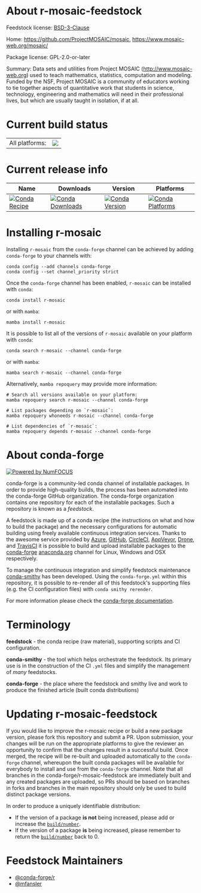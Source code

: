 About r-mosaic-feedstock
========================

Feedstock license: [BSD-3-Clause](https://github.com/conda-forge/r-mosaic-feedstock/blob/main/LICENSE.txt)

Home: https://github.com/ProjectMOSAIC/mosaic, https://www.mosaic-web.org/mosaic/

Package license: GPL-2.0-or-later

Summary: Data sets and utilities from Project MOSAIC (<http://www.mosaic-web.org>) used to teach mathematics, statistics, computation and modeling.  Funded by the NSF, Project MOSAIC is a community of educators working to tie together aspects of quantitative work that students in science, technology, engineering and mathematics will need in their professional lives, but which are usually taught in isolation, if at all.

Current build status
====================


<table><tr><td>All platforms:</td>
    <td>
      <a href="https://dev.azure.com/conda-forge/feedstock-builds/_build/latest?definitionId=14269&branchName=main">
        <img src="https://dev.azure.com/conda-forge/feedstock-builds/_apis/build/status/r-mosaic-feedstock?branchName=main">
      </a>
    </td>
  </tr>
</table>

Current release info
====================

| Name | Downloads | Version | Platforms |
| --- | --- | --- | --- |
| [![Conda Recipe](https://img.shields.io/badge/recipe-r--mosaic-green.svg)](https://anaconda.org/conda-forge/r-mosaic) | [![Conda Downloads](https://img.shields.io/conda/dn/conda-forge/r-mosaic.svg)](https://anaconda.org/conda-forge/r-mosaic) | [![Conda Version](https://img.shields.io/conda/vn/conda-forge/r-mosaic.svg)](https://anaconda.org/conda-forge/r-mosaic) | [![Conda Platforms](https://img.shields.io/conda/pn/conda-forge/r-mosaic.svg)](https://anaconda.org/conda-forge/r-mosaic) |

Installing r-mosaic
===================

Installing `r-mosaic` from the `conda-forge` channel can be achieved by adding `conda-forge` to your channels with:

```
conda config --add channels conda-forge
conda config --set channel_priority strict
```

Once the `conda-forge` channel has been enabled, `r-mosaic` can be installed with `conda`:

```
conda install r-mosaic
```

or with `mamba`:

```
mamba install r-mosaic
```

It is possible to list all of the versions of `r-mosaic` available on your platform with `conda`:

```
conda search r-mosaic --channel conda-forge
```

or with `mamba`:

```
mamba search r-mosaic --channel conda-forge
```

Alternatively, `mamba repoquery` may provide more information:

```
# Search all versions available on your platform:
mamba repoquery search r-mosaic --channel conda-forge

# List packages depending on `r-mosaic`:
mamba repoquery whoneeds r-mosaic --channel conda-forge

# List dependencies of `r-mosaic`:
mamba repoquery depends r-mosaic --channel conda-forge
```


About conda-forge
=================

[![Powered by
NumFOCUS](https://img.shields.io/badge/powered%20by-NumFOCUS-orange.svg?style=flat&colorA=E1523D&colorB=007D8A)](https://numfocus.org)

conda-forge is a community-led conda channel of installable packages.
In order to provide high-quality builds, the process has been automated into the
conda-forge GitHub organization. The conda-forge organization contains one repository
for each of the installable packages. Such a repository is known as a *feedstock*.

A feedstock is made up of a conda recipe (the instructions on what and how to build
the package) and the necessary configurations for automatic building using freely
available continuous integration services. Thanks to the awesome service provided by
[Azure](https://azure.microsoft.com/en-us/services/devops/), [GitHub](https://github.com/),
[CircleCI](https://circleci.com/), [AppVeyor](https://www.appveyor.com/),
[Drone](https://cloud.drone.io/welcome), and [TravisCI](https://travis-ci.com/)
it is possible to build and upload installable packages to the
[conda-forge](https://anaconda.org/conda-forge) [anaconda.org](https://anaconda.org/)
channel for Linux, Windows and OSX respectively.

To manage the continuous integration and simplify feedstock maintenance
[conda-smithy](https://github.com/conda-forge/conda-smithy) has been developed.
Using the ``conda-forge.yml`` within this repository, it is possible to re-render all of
this feedstock's supporting files (e.g. the CI configuration files) with ``conda smithy rerender``.

For more information please check the [conda-forge documentation](https://conda-forge.org/docs/).

Terminology
===========

**feedstock** - the conda recipe (raw material), supporting scripts and CI configuration.

**conda-smithy** - the tool which helps orchestrate the feedstock.
                   Its primary use is in the construction of the CI ``.yml`` files
                   and simplify the management of *many* feedstocks.

**conda-forge** - the place where the feedstock and smithy live and work to
                  produce the finished article (built conda distributions)


Updating r-mosaic-feedstock
===========================

If you would like to improve the r-mosaic recipe or build a new
package version, please fork this repository and submit a PR. Upon submission,
your changes will be run on the appropriate platforms to give the reviewer an
opportunity to confirm that the changes result in a successful build. Once
merged, the recipe will be re-built and uploaded automatically to the
`conda-forge` channel, whereupon the built conda packages will be available for
everybody to install and use from the `conda-forge` channel.
Note that all branches in the conda-forge/r-mosaic-feedstock are
immediately built and any created packages are uploaded, so PRs should be based
on branches in forks and branches in the main repository should only be used to
build distinct package versions.

In order to produce a uniquely identifiable distribution:
 * If the version of a package **is not** being increased, please add or increase
   the [``build/number``](https://docs.conda.io/projects/conda-build/en/latest/resources/define-metadata.html#build-number-and-string).
 * If the version of a package **is** being increased, please remember to return
   the [``build/number``](https://docs.conda.io/projects/conda-build/en/latest/resources/define-metadata.html#build-number-and-string)
   back to 0.

Feedstock Maintainers
=====================

* [@conda-forge/r](https://github.com/orgs/conda-forge/teams/r/)
* [@mfansler](https://github.com/mfansler/)

